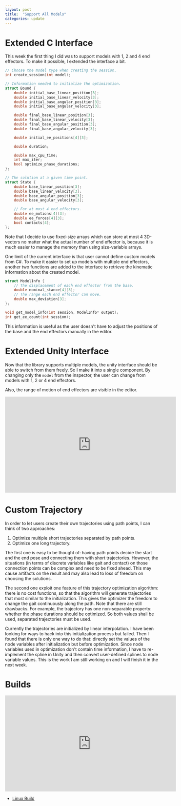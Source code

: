 ```yaml
---
layout: post
title:  "Support All Models"
categories: update
---
```

# Extended C Interface
This week the first thing I did was to support models with 1, 2 and 4 end effectors.
To make it possible, I extended the interface a bit.

```c++
// Choose the model type when creating the session.
int create_session(int model);

// Information needed to initialize the optimization.
struct Bound {
    double initial_base_linear_position[3];
    double initial_base_linear_velocity[3];
    double initial_base_angular_position[3];
    double initial_base_angular_velocity[3];

    double final_base_linear_position[3];
    double final_base_linear_velocity[3];
    double final_base_angular_position[3];
    double final_base_angular_velocity[3];

    double initial_ee_positions[4][3];

    double duration;

    double max_cpu_time;
    int max_iter;
    bool optimize_phase_durations;
};

// The solution at a given time point.
struct State {
    double base_linear_position[3];
    double base_linear_velocity[3];
    double base_angular_position[3];
    double base_angular_velocity[3];

    // For at most 4 end effectors.
    double ee_motions[4][3];
    double ee_forces[4][3];
    bool contacts[4];
};
```

Note that I decide to use fixed-size arrays which can store at most 4 3D-vectors no matter what the actual number of end effector is,
because it is much easier to manage the memory than using size-variable arrays.

One limit of the current interface is that user cannot define custom models from C#.
To make it easier to set up models with multiple end effectors, another two functions are added to the interface to retrieve the kinematic information about the created model.

```c++
struct ModelInfo {
    // The displacement of each end effector from the base.
    double nominal_stance[4][3];
    // The range each end effector can move.
    double max_deviation[3];
};

void get_model_info(int session, ModelInfo* output);
int get_ee_count(int session);
```

This information is useful as the user doesn't have to adjust the positions of the base and the end effectors manually in the editor.

# Extended Unity Interface
Now that the library supports multiple models, the unity interface should be able to switch from them freely.
So I make it into a single component.
By changing only the `model` from the inspector, the user can change from models with 1, 2 or 4 end effectors.

Also, the range of motion of end effectors are visible in the editor.

<div style="text-align: center;"><iframe width="560" height="315" src="https://www.youtube.com/embed/F-rzrh0QiXQ" frameborder="0" allow="accelerometer; autoplay; clipboard-write; encrypted-media; gyroscope; picture-in-picture" allowfullscreen></iframe></div>

# Custom Trajectory
In order to let users create their own trajectories using path points, I can think of two approaches:
1. Optimize multiple short trajectories separated by path points.
2. Optimize one long trajectory.

The first one is easy to be thought of: having path points decide the start and the end pose and connecting them with short trajectories.
However, the situations (in terms of discrete variables like gait and contact) on those connection points can be complex and need to be fixed ahead.
This may cause artifacts on the result and may also lead to loss of freedom on choosing the solutions.

The second one exploit one feature of this trajectory optimization algorithm: there is no cost functions, so that the algorithm will generate trajectories that most similar to the initialization.
This gives the optimizer the freedom to change the gait continuously along the path.
Note that there are still drawbacks.
For example, the trajectory has one non-separable property: whether the phase durations should be optimized.
So both values shall be used, separated trajectories must be used.

Currently the trajectories are initialized by linear interpolation.
I have been looking for ways to hack into this initialization process but failed.
Then I found that there is only one way to do that: directly set the values of the node variables after initialization but before optimization.
Since node variables used in optimization don't contain time information, I have to re-implement the spline in Unity and then convert user-defined splines to node variable values.
This is the work I am still working on and I will finish it in the next week.

# Builds
<div style="text-align: center;"><iframe width="560" height="315" src="https://www.youtube.com/embed/8lzr_TThpS4" frameborder="0" allow="accelerometer; autoplay; clipboard-write; encrypted-media; gyroscope; picture-in-picture" allowfullscreen></iframe></div>

- [Linux Build](https://drive.google.com/file/d/1dWk0FtpIyt72BIKF64Lz5CmeSVrc1_EC/view?usp=sharing)